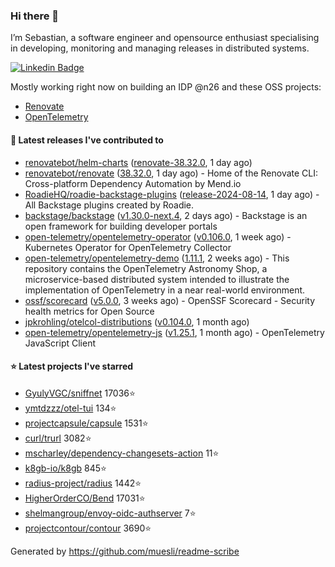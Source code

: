 ### Hi there 👋

I’m Sebastian, a software engineer and opensource enthusiast specialising in developing, monitoring and managing releases in distributed systems.    

[![Linkedin Badge](https://img.shields.io/badge/-LinkedIn-blue?style=flat&logo=Linkedin&logoColor=white&link=https://www.linkedin.com/in/sebastian-poxhofer/)](https://www.linkedin.com/in/sebastian-poxhofer/)

Mostly working right now on building an IDP @n26 and these OSS projects:
- [Renovate](https://github.com/renovatebot/renovate)
- [OpenTelemetry](https://github.com/open-telemetry)



#### 🚀 Latest releases I've contributed to

- [renovatebot/helm-charts](https://github.com/renovatebot/helm-charts) ([renovate-38.32.0](https://github.com/renovatebot/helm-charts/releases/tag/renovate-38.32.0), 1 day ago)
- [renovatebot/renovate](https://github.com/renovatebot/renovate) ([38.32.0](https://github.com/renovatebot/renovate/releases/tag/38.32.0), 1 day ago) - Home of the Renovate CLI: Cross-platform Dependency Automation by Mend.io
- [RoadieHQ/roadie-backstage-plugins](https://github.com/RoadieHQ/roadie-backstage-plugins) ([release-2024-08-14](https://github.com/RoadieHQ/roadie-backstage-plugins/releases/tag/release-2024-08-14), 1 day ago) - All Backstage plugins created by Roadie.
- [backstage/backstage](https://github.com/backstage/backstage) ([v1.30.0-next.4](https://github.com/backstage/backstage/releases/tag/v1.30.0-next.4), 2 days ago) - Backstage is an open framework for building developer portals
- [open-telemetry/opentelemetry-operator](https://github.com/open-telemetry/opentelemetry-operator) ([v0.106.0](https://github.com/open-telemetry/opentelemetry-operator/releases/tag/v0.106.0), 1 week ago) - Kubernetes Operator for OpenTelemetry Collector
- [open-telemetry/opentelemetry-demo](https://github.com/open-telemetry/opentelemetry-demo) ([1.11.1](https://github.com/open-telemetry/opentelemetry-demo/releases/tag/1.11.1), 2 weeks ago) - This repository contains the OpenTelemetry Astronomy Shop, a microservice-based distributed system intended to illustrate the implementation of OpenTelemetry in a near real-world environment.
- [ossf/scorecard](https://github.com/ossf/scorecard) ([v5.0.0](https://github.com/ossf/scorecard/releases/tag/v5.0.0), 3 weeks ago) - OpenSSF Scorecard - Security health metrics for Open Source
- [jpkrohling/otelcol-distributions](https://github.com/jpkrohling/otelcol-distributions) ([v0.104.0](https://github.com/jpkrohling/otelcol-distributions/releases/tag/v0.104.0), 1 month ago)
- [open-telemetry/opentelemetry-js](https://github.com/open-telemetry/opentelemetry-js) ([v1.25.1](https://github.com/open-telemetry/opentelemetry-js/releases/tag/v1.25.1), 1 month ago) - OpenTelemetry JavaScript Client

#### ⭐ Latest projects I've starred

- [GyulyVGC/sniffnet](https://github.com/GyulyVGC/sniffnet) 17036⭐
- [ymtdzzz/otel-tui](https://github.com/ymtdzzz/otel-tui) 134⭐
- [projectcapsule/capsule](https://github.com/projectcapsule/capsule) 1531⭐
- [curl/trurl](https://github.com/curl/trurl) 3082⭐
- [mscharley/dependency-changesets-action](https://github.com/mscharley/dependency-changesets-action) 11⭐
- [k8gb-io/k8gb](https://github.com/k8gb-io/k8gb) 845⭐
- [radius-project/radius](https://github.com/radius-project/radius) 1442⭐
- [HigherOrderCO/Bend](https://github.com/HigherOrderCO/Bend) 17031⭐
- [shelmangroup/envoy-oidc-authserver](https://github.com/shelmangroup/envoy-oidc-authserver) 7⭐
- [projectcontour/contour](https://github.com/projectcontour/contour) 3690⭐



Generated by https://github.com/muesli/readme-scribe
